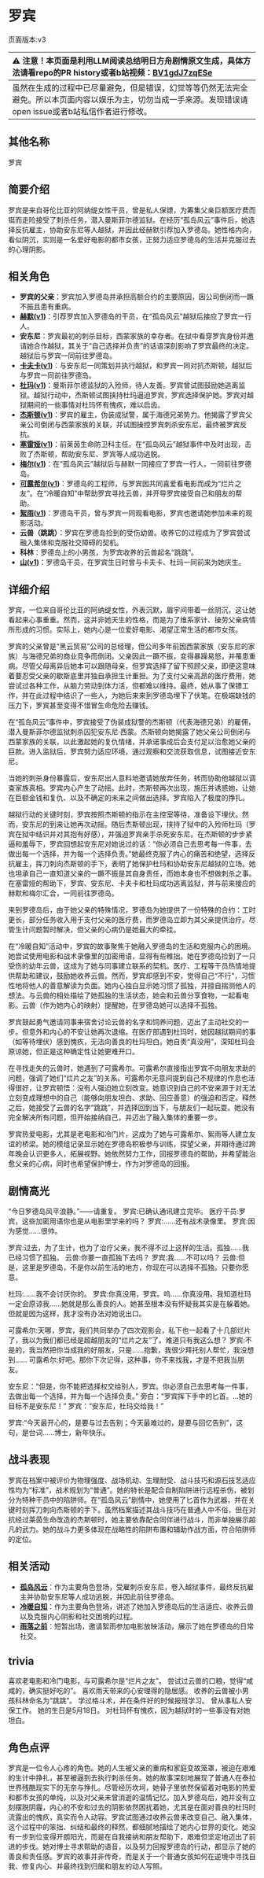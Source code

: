 # 罗宾
页面版本:v3
 

| :warning: 注意！本页面是利用LLM阅读总结明日方舟剧情原文生成，具体方法请看repo的PR history或者b站视频：[BV1gdJ7zqESe](https://www.bilibili.com/video/BV1gdJ7zqESe/)         |
|:----------------------------|
| 虽然在生成的过程中已尽量避免，但是错误，幻觉等等仍然无法完全避免。所以本页面内容以娱乐为主，切勿当成一手来源。发现错误请open issue或者b站私信作者进行修改。|



## 其他名称
罗宾
## 简要介绍
罗宾是来自哥伦比亚的阿纳缇女性干员，曾是私人保镖，为筹集父亲巨额医疗费而铤而走险接受了刺杀任务，潜入曼斯菲尔德监狱。在经历“孤岛风云”事件后，她选择反抗雇主，协助安东尼等人越狱，并因此经赫默引荐加入罗德岛。她性格内向，看似阴沉，实则是一名爱好电影的都市女孩，正努力适应罗德岛的生活并克服过去的心理阴影。
## 相关角色
-   **罗宾的父亲**：罗宾加入罗德岛并承担高额合约的主要原因，因公司倒闭而一蹶不振且患有重病。
-   **[赫默](char_108_silent.md)([v1](../chars/char_108_silent.md))**：引荐罗宾加入罗德岛的干员，在“孤岛风云”越狱后接应了罗宾一行人。
-   **安东尼**：罗宾最初的刺杀目标，西蒙家族的幸存者。在狱中看穿罗宾身份并邀请她合作越狱，其关于“自己选择并负责”的话语深刻影响了罗宾最终的决定。越狱后与罗宾一同前往罗德岛。
-   **[卡夫卡](char_214_kafka.md)([v1](../chars/char_214_kafka.md))**：与安东尼一同策划并执行越狱，和罗宾一同对抗杰斯顿，越狱后与罗宾一同前往罗德岛。
-   **[杜玛](extended_char_du_ma.md)([v1](../chars/extended_char_du_ma.md))**：曼斯菲尔德监狱的入殓师，待人友善。罗宾曾试图鼓励她逃离监狱。越狱行动中，杰斯顿试图挟持杜玛逼迫罗宾，罗宾选择保护她。罗宾对越狱期间的一些事情对杜玛怀有愧疚，难以启齿。
-   **[杰斯顿](extended_char_jie_si_dun.md)([v1](../chars/extended_char_jie_si_dun.md))**：罗宾的雇主，伪装成狱警，属于海德兄弟势力。他揭露了罗宾父亲公司倒闭与西蒙家族的关联，并试图操控罗宾刺杀安东尼，最终被罗宾反抗。
-   **[塞雷娅](char_202_demkni.md)([v1](../chars/char_202_demkni.md))**：前莱茵生命防卫科主任。在“孤岛风云”越狱事件中及时出现，击败了杰斯顿，帮助安东尼、罗宾等人成功逃脱。
-   **[梅尔](char_242_otter.md)([v1](../chars/char_242_otter.md))**：在“孤岛风云”越狱后与赫默一同接应了罗宾一行人，一同前往罗德岛。
-   **[可露希尔](extended_char_ke_lu_xi_er.md)([v1](../chars/extended_char_ke_lu_xi_er.md))**：罗德岛的工程师，与罗宾因共同喜爱看电影而成为“烂片之友”。在“冷暖自知”中帮助罗宾寻找云兽，并开导罗宾接受自己和朋友的帮助。
-   **[絮雨](char_436_whispr.md)([v1](../chars/char_436_whispr.md))**：罗德岛干员，曾与罗宾一同观看电影，罗宾也邀请她参加未来的观影活动。
-   **云兽（跳跳）**：罗宾在罗德岛捡到的受伤幼兽。收养它的过程成为了罗宾尝试融入集体和克服社交障碍的契机。
-   **科林**：罗德岛上的小男孩，为罗宾收养的云兽起名“跳跳”。
-   **[山](char_264_f12yin.md)([v1](../chars/char_264_f12yin.md))**：罗德岛干员，在罗宾生日时曾与卡夫卡、杜玛一同前来为她庆生。
## 详细介绍
罗宾，一位来自哥伦比亚的阿纳缇女性，外表沉默，眉宇间带着一丝阴沉，这让她看起来心事重重。然而，这并非她天生的性格，而是为了维系家计、操劳父亲病情所形成的习惯。实际上，她内心是一位爱好电影、渴望正常生活的都市女孩。

罗宾的父亲曾是“黑云贸易”公司的总经理，但公司多年前因西蒙家族（安东尼的家族）与海德兄弟的商业竞争而倒闭。父亲因此一蹶不振，变得暴躁易怒，并罹患重病。尽管父母离异后她本可以跟随母亲，但罗宾选择了留下照顾父亲，即便这意味着要忍受父亲的歇斯底里并独自承担生计重担。为了支付父亲高昂的医疗费用，她尝试过各种工作，从脑力劳动到体力活，但都难以维持。最终，她从事了保镖工作，并在此过程中结识了一些人，为她后来来到罗德岛埋下了伏笔。在极端缺钱的压力下，罗宾甚至变得不惜冒生命危险去赚钱。

在“孤岛风云”事件中，罗宾接受了伪装成狱警的杰斯顿（代表海德兄弟）的雇佣，潜入曼斯菲尔德监狱刺杀囚犯安东尼·西蒙。杰斯顿向她揭露了她父亲公司倒闭与西蒙家族的关联，以此激起她的复仇情绪，并承诺事成后会支付足以治愈她父亲的巨款。进入监狱后，罗宾努力适应环境，通过观察和交流获取信息，试图接近安东尼。

当她的刺杀身份暴露后，安东尼出人意料地邀请她放弃任务，转而协助他越狱以调查家族真相。罗宾内心产生了动摇。此时，杰斯顿再次出现，施压并诱惑她，让她在巨额金钱和复仇、以及不确定的未来之间做出选择。罗宾陷入了极度的挣扎。

越狱行动的关键时刻，罗宾按照杰斯顿的指示在主控室等待，准备设下埋伏。然而，安东尼的到来让她再次动摇。随后杰斯顿出现，挟持了狱中的入殓师杜玛（罗宾在狱中结识并对其抱有好感），并强迫罗宾亲手杀死安东尼。在杰斯顿的步步紧逼和羞辱下，罗宾回想起安东尼对她说过的话：“你必须自己去思考每一件事，去做出每一个选择，并为每一个选择负责。”她最终克服了内心的痛苦和绝望，选择反抗雇主，挥刀刺向杰斯顿的手下，表明了她保护杜玛和协助安东尼越狱的立场。她也坦承自己一直知道父亲的一蹶不振是其自身责任，而她本身也不想做刺杀之事。在塞雷娅的帮助下，罗宾、安东尼、卡夫卡和杜玛成功逃离监狱，并与前来接应的赫默和梅尔汇合，一同前往罗德岛。

来到罗德岛后，由于她父亲的特殊情况，罗德岛为她提供了一份特殊的合约：工时更长，部分任务收入用于支付父亲的医疗费，而罗德岛立即为其父亲提供治疗。尽管生计问题暂时解决，但父亲的心病仍是她最大的牵挂。

在“冷暖自知”活动中，罗宾的故事聚焦于她融入罗德岛的生活和克服内心的困境。她尝试使用电影和战术录像里的加密用语，显得有些稚拙。她在罗德岛捡到了一只受伤的幼年云兽，这成为了她与同事建立联系的契机。医疗、工程等干员热情地提供帮助和建议，鼓励她收养云兽。然而，罗宾却感到不安，觉得自己“不行”，习惯性地将他人的善意解读为负面。她内心独白显示她习惯了孤独，并擅自揣测他人的想法。与云兽的相处描绘了她孤独的生活状态，她会和云兽分享食物，一起看电影。云兽（作为她内心的映射）提醒她，在罗德岛她可以选择不孤独。

罗宾鼓起勇气邀请同事来宿舍讨论云兽的名字和饲养问题，迈出了主动社交的一步。但意外和内心的不安让她再次退缩。在医疗部遇到杜玛时，她因越狱期间的事（如等待埋伏）感到愧疚，无法向善良的杜玛坦白。她自责“真没用”，深知杜玛会原谅她，但正是这种确定性让她更难开口。

在寻找走失的云兽时，她遇到了可露希尔。可露希尔直接指出罗宾不向朋友求助的问题，强调了她们“烂片之友”的关系。可露希尔无意间提到自己不规律的作息也活得很好，让罗宾顿悟：没有人强迫她立刻改变。她意识到自己的不安来源于对无法立刻变成理想中的自己（能够向朋友坦白、求助、回应善意）的强迫和否定。释然之后，她接受了云兽的名字“跳跳”，并选择回到当下，与朋友们一起玩耍。她没有完全解决所有问题，但开始接纳自己，并迈出了融入集体的重要一步。

罗宾热爱电影，尤其是老电影和冷门片，这成为了她与可露希尔、絮雨等人建立友谊的桥梁。她的模组记录显示她在罗德岛积极参与训练，探望父亲，并期待通过跨年晚会认识更多人，拓展视野。她依然努力工作，回报罗德岛的帮助，并希望能治愈父亲的心病，同时也希望保护博士，作为对罗德岛的回报。
## 剧情高光
“今日罗德岛风平浪静。”——请重复。
罗宾:已确认通讯建立完毕。
医疗干员:罗宾，这些加密用语你也是从电影里学来的吗？
罗宾:......还有战术录像里。
罗宾:因为感觉......很帅。

罗宾:过去，为了生计，也为了治疗父亲，我不得不过上这样的生活。孤独......我已经习惯了孤独。
云兽:你要一直孤独下去吗？
罗宾:我......不可以吗？
云兽:但是，这里是罗德岛，不是你以前生活的地方，你现在可以选择不孤独。只要你愿意。

杜玛:......我不会讨厌你的。
罗宾:你真没用，罗宾。呜......你真没用。我知道杜玛一定会原谅我......她就是那么善良的人。她甚至根本没有怀疑我其实是在躲着她。但就是因为这样，我才没有办法对她说出口。

可露希尔:天哪，罗宾，我们共同举办了四次观影会，私下也一起看了十几部烂片了，我以为我们都已经是超越朋友的“烂片之友”了。难道只有我这么想？
罗宾:不是的，我当然把你当成我的好朋友，只是......抱歉，我很少拜托别人帮忙，我没想到......
可露希尔:好吧。那你下次记得，这种事，你不来找我，才是不把我当朋友。

安东尼：“但是，你不能把选择权交给别人，罗宾。你必须自己去思考每一件事，去做出每一个选择，并为每一个选择负责。”
旁白：“罗宾挥下手中的匕首。...她的目标不是安东尼！”
罗宾：“安东尼，杜玛交给我！”

罗宾:“今天最开心的，是要与过去告别；今天最难过的，是要与回忆告别”，这句，是台词......博士，新年快乐。
## 战斗表现
罗宾在档案中被评价为物理强度、战场机动、生理耐受、战斗技巧和源石技艺适应性均为“标准”，战术规划为“普通”。她的特长是配合自制陷阱进行远程杀伤，被划分为特种干员中的陷阱师。在“孤岛风云”剧情中，她使用了匕首作为武器，并在关键时刻挥刀刺向杰斯顿的手下。虽然档案描述其战斗技巧在普通人中不俗，但在对抗经过莱茵生命改造的杰斯顿时，她主要依靠配合同伴进行战斗，而非单独展示超凡的武力。她的战斗力更多体现在战略性的陷阱布置和辅助作战方面，符合陷阱师的定位。
## 相关活动
-   **[孤岛风云](../stories/act15d0.md)**：作为主要角色登场，受雇刺杀安东尼，卷入越狱事件，最终反抗雇主并协助安东尼等人成功逃脱，并因此前往罗德岛。
-   **[冷暖自知](../stories/story_robin_set_1.md)**：作为主要角色登场，讲述了她加入罗德岛后的生活适应、收养云兽以及克服内心阴影和社交困境的过程。
-   **[雨落之前](../stories/story_whispr_set_1.md)**：短暂出场，邀请絮雨参加电影放映活动，展示了她在罗德岛的日常社交。
## trivia
喜欢老电影和冷门电影，与可露希尔是“烂片之友”。
尝试过云兽的口粮，觉得“咸咸的，确实挺好吃的”。
喜欢雨天带来的心安理得的隐居感。
收养的云兽被小男孩科林命名为“跳跳”。
学过格斗术，并在条件好的时候报班学习。
曾从事私人安保工作。
她的生日是5月18日。
对杜玛怀有愧疚，因为越狱时的一些事没有对她坦白。
## 角色点评
罗宾是一位令人心疼的角色。她的人生被父亲的重病和家庭变故笼罩，被迫在艰难的生计中挣扎，甚至被逼到去执行刺杀任务。她的故事深刻地展现了普通人在泰拉世界残酷现实下的无奈与挣扎。尽管经历坎坷，她骨子里依然保留着对电影的热爱和都市女孩的单纯，以及对父亲未曾消逝的温情记忆。加入罗德岛后，她并没有立刻摆脱阴霾，内心的不安和过去的阴影依然困扰着她，尤其是在面对善良的杜玛时流露出的愧疚，真实而令人动容。罗宾试图通过收养云兽来改变自己、融入集体，这个过程中的笨拙、纠结和最终的释然，都细腻地描绘了她内心世界的变化。她没有一步到位变得开朗阳光，而是在自我接纳和朋友帮助下，艰难但坚定地迈出了前进的步伐。她对博士寻求帮助的语音，以及努力回报罗德岛的行动，都显示了她的善良和责任感。罗宾的故事并非传奇，而是关于一个普通女孩如何在逆境中寻找自我、修复内心、并最终找到归属和朋友的动人写照。